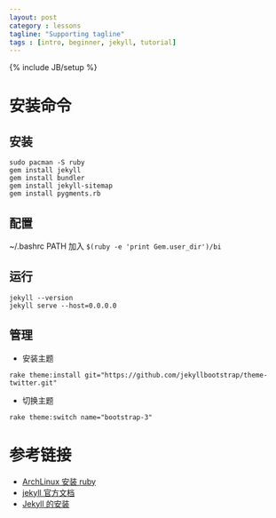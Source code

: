 ```yaml
---
layout: post
category : lessons
tagline: "Supporting tagline"
tags : [intro, beginner, jekyll, tutorial]
---
```

{% include JB/setup %}


# 安装命令

## 安装

```
sudo pacman -S ruby
gem install jekyll
gem install bundler
gem install jekyll-sitemap
gem install pygments.rb
```

## 配置
~/.bashrc PATH 加入 `$(ruby -e 'print Gem.user_dir')/bi`

## 运行
```
jekyll --version
jekyll serve --host=0.0.0.0
```

## 管理
- 安装主题
```
rake theme:install git="https://github.com/jekyllbootstrap/theme-twitter.git"
```
- 切换主题
```
rake theme:switch name="bootstrap-3"
```


# 参考链接

- [ArchLinux 安装 ruby](https://wiki.archlinux.org/index.php/Ruby#RubyGems)
- [jekyll 官方文档](http://jekyllbootstrap.com/usage/jekyll-quick-start.html)
- [Jekyll 的安装](https://havee.me/internet/2013-07/jekyll-install.html)


